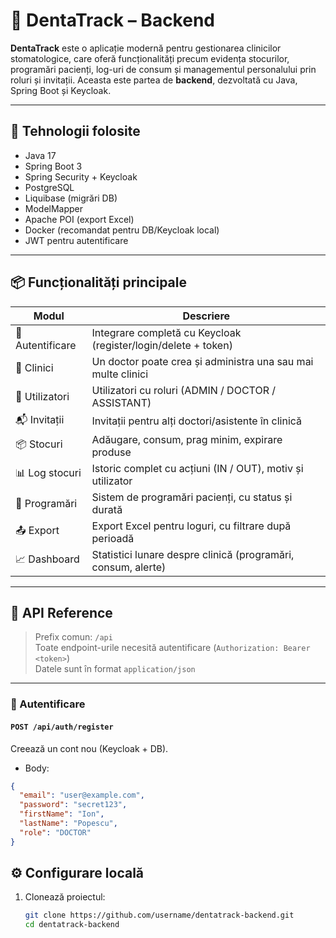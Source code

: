 # 🦷 DentaTrack – Backend

**DentaTrack** este o aplicație modernă pentru gestionarea clinicilor stomatologice, care oferă funcționalități precum evidența stocurilor, programări pacienți, log-uri de consum și managementul personalului prin roluri și invitații. Aceasta este partea de **backend**, dezvoltată cu Java, Spring Boot și Keycloak.

---

## 🧱 Tehnologii folosite

- Java 17
- Spring Boot 3
- Spring Security + Keycloak
- PostgreSQL
- Liquibase (migrări DB)
- ModelMapper
- Apache POI (export Excel)
- Docker (recomandat pentru DB/Keycloak local)
- JWT pentru autentificare

---

## 📦 Funcționalități principale

| Modul             | Descriere                                                                 |
|------------------|--------------------------------------------------------------------------|
| 👤 Autentificare | Integrare completă cu Keycloak (register/login/delete + token)           |
| 🏥 Clinici       | Un doctor poate crea și administra una sau mai multe clinici             |
| 👥 Utilizatori   | Utilizatori cu roluri (ADMIN / DOCTOR / ASSISTANT)                       |
| 📬 Invitații     | Invitații pentru alți doctori/asistente în clinică                       |
| 📦 Stocuri       | Adăugare, consum, prag minim, expirare produse                           |
| 📊 Log stocuri   | Istoric complet cu acțiuni (IN / OUT), motiv și utilizator               |
| 📅 Programări    | Sistem de programări pacienți, cu status și durată                       |
| 📤 Export        | Export Excel pentru loguri, cu filtrare după perioadă                    |
| 📈 Dashboard     | Statistici lunare despre clinică (programări, consum, alerte)            |

---

## 📌 API Reference

> Prefix comun: `/api`  
> Toate endpoint-urile necesită autentificare (`Authorization: Bearer <token>`)  
> Datele sunt în format `application/json`

---

### 🔐 Autentificare

#### `POST /api/auth/register`
Creează un cont nou (Keycloak + DB).

- Body:
```json
{
  "email": "user@example.com",
  "password": "secret123",
  "firstName": "Ion",
  "lastName": "Popescu",
  "role": "DOCTOR"
}

```



## ⚙️ Configurare locală

1. Clonează proiectul:
   ```bash
   git clone https://github.com/username/dentatrack-backend.git
   cd dentatrack-backend
